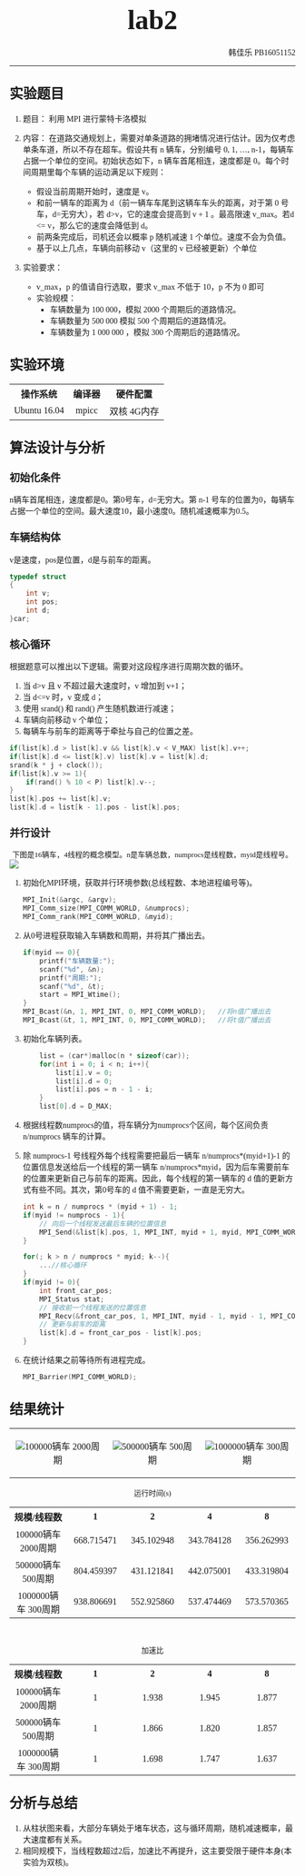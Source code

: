 # <center><font face="Consolas" size=7>lab2</font></center>

<p align="right"><font face="Consolas">韩佳乐 PB16051152</font></p>

***

## <font face="Consolas" size=5>实验题目</font>

<font face="Consolas">

1. 题目：
利用 MPI 进行蒙特卡洛模拟

2. 内容：
在道路交通规划上，需要对单条道路的拥堵情况进行估计。因为仅考虑单条车道，所以不存在超车。假设共有 n 辆车，分别编号 0, 1, …, n-1，每辆车占据一个单位的空间。初始状态如下，n 辆车首尾相连，速度都是 0。每个时间周期里每个车辆的运动满足以下规则：
   * 假设当前周期开始时，速度是 v。
   * 和前一辆车的距离为 d（前一辆车车尾到这辆车车头的距离，对于第 0 号车，d=无穷大），若 d>v，它的速度会提高到 v + 1 。最高限速 v_max。若d <= v，那么它的速度会降低到 d。
   * 前两条完成后，司机还会以概率 p 随机减速 1 个单位。速度不会为负值。
   * 基于以上几点，车辆向前移动 v（这里的 v 已经被更新）个单位

3. 实验要求：
   * v_max，p 的值请自行选取，要求 v_max 不低于 10，p 不为 0 即可
   * 实验规模：
     * 车辆数量为 100 000，模拟 2000 个周期后的道路情况。
     * 车辆数量为 500 000 模拟 500 个周期后的道路情况。
     * 车辆数量为 1 000 000 ，模拟 300 个周期后的道路情况。

</font>

## <font face="Consolas" size=5>实验环境</font>

<font face="Consolas">

<table width="100%">
    <tr>
        <th>操作系统</th>
        <th>编译器</th>
        <th>硬件配置</th>
    </tr>
    <tr>
        <td><center>Ubuntu 16.04</center></td>
        <td><center>mpicc</center></td>
        <td><center>双核 4G内存</center></td>
    </tr>
</table>

</font>

## <font face="Consolas" size=5>算法设计与分析</font>

### <font face="Consolas" size=4>初始化条件</font>

<font face="Consolas">

n辆车首尾相连，速度都是0。第0号车，d=无穷大。第 n-1 号车的位置为0，每辆车占据一个单位的空间。最大速度10，最小速度0。随机减速概率为0.5。

</font>

### <font face="Consolas" size=4>车辆结构体</font>

<font face="Consolas">

v是速度，pos是位置，d是与前车的距离。

</font>

```c
typedef struct
{
    int v;
    int pos;
    int d;
}car;
```

### <font face="Consolas" size=4>核心循环</font>

<font face="Consolas">

根据题意可以推出以下逻辑。需要对这段程序进行周期次数的循环。

1. 当 d>v 且 v 不超过最大速度时，v 增加到 v+1；
2. 当 d<=v 时，v 变成 d；
3. 使用 srand() 和 rand() 产生随机数进行减速；
4. 车辆向前移动 v 个单位；
5. 每辆车与前车的距离等于牵扯与自己的位置之差。

</font>

```c
if(list[k].d > list[k].v && list[k].v < V_MAX) list[k].v++;
if(list[k].d <= list[k].v) list[k].v = list[k].d;
srand(k * j + clock());
if(list[k].v >= 1){
    if(rand() % 10 < P) list[k].v--;
}
list[k].pos += list[k].v;
list[k].d = list[k - 1].pos - list[k].pos;
```

### <font face="Consolas" size=4>并行设计</font>

<center><font face="Consolas" size=2>下图是16辆车，4线程的概念模型。n是车辆总数，numprocs是线程数，myid是线程号。</font></center>

<img src="https://img-blog.csdnimg.cn/20200815231431387.png">

<font face="Consolas">

1. 初始化MPI环境，获取并行环境参数(总线程数、本地进程编号等)。

    ```c
    MPI_Init(&argc, &argv);
    MPI_Comm_size(MPI_COMM_WORLD, &numprocs);
    MPI_Comm_rank(MPI_COMM_WORLD, &myid);
    ```

2. 从0号进程获取输入车辆数和周期，并将其广播出去。

    ```c
    if(myid == 0){
        printf("车辆数量:");
        scanf("%d", &n);
        printf("周期:");
        scanf("%d", &t);
        start = MPI_Wtime();
    }
    MPI_Bcast(&n, 1, MPI_INT, 0, MPI_COMM_WORLD);   //将n值广播出去
    MPI_Bcast(&t, 1, MPI_INT, 0, MPI_COMM_WORLD);   //将t值广播出去
    ```

3. 初始化车辆列表。

    ```c
        list = (car*)malloc(n * sizeof(car));
        for(int i = 0; i < n; i++){
            list[i].v = 0;
            list[i].d = 0;
            list[i].pos = n - 1 - i;
        }
        list[0].d = D_MAX;
    ```

4. 根据线程数numprocs的值，将车辆分为numprocs个区间，每个区间负责 n/numprocs 辆车的计算。
5. 除 numprocs-1 号线程外每个线程需要把最后一辆车 n/numprocs*(myid+1)-1 的位置信息发送给后一个线程的第一辆车 n/numprocs*myid，因为后车需要前车的位置来更新自己与前车的距离。因此，每个线程的第一辆车的 d 值的更新方式有些不同。其次，第0号车的 d 值不需要更新，一直是无穷大。

    ```c
    int k = n / numprocs * (myid + 1) - 1;
    if(myid != numprocs - 1){
        // 向后一个线程发送最后车辆的位置信息
        MPI_Send(&list[k].pos, 1, MPI_INT, myid + 1, myid, MPI_COMM_WORLD);
    }
    ```

    ```c
    for(; k > n / numprocs * myid; k--){
        ...//核心循环
    }
    if(myid != 0){
        int front_car_pos;
        MPI_Status stat;
        // 接收前一个线程发送的位置信息
        MPI_Recv(&front_car_pos, 1, MPI_INT, myid - 1, myid - 1, MPI_COMM_WORLD, &stat);
        // 更新与前车的距离
        list[k].d = front_car_pos - list[k].pos;
    }
    ```

6. 在统计结果之前等待所有进程完成。

    ```c
    MPI_Barrier(MPI_COMM_WORLD);
    ```

</font>

## <font face="Consolas" size=5>结果统计</font>

<font face="Consolas">

<table>
    <tr>
        <td><p align="center"><img src="https://img-blog.csdnimg.cn/2020081523143196.PNG">100000辆车 2000周期</p></td>
        <td><p align="center"><img src="https://img-blog.csdnimg.cn/2020081523143192.PNG">500000辆车 500周期</p></td>
        <td><p align="center"><img src="https://img-blog.csdnimg.cn/20200815231431127.PNG">1000000辆车 300周期</p></td>
    </tr>
</table>

<p align="center"><font size=2>运行时间(s)</font></p>

<table width="100%" align="center">
    <tr>
        <th width="20%">规模/线程数</th>
        <th width="20%">1</th>
        <th width="20%">2</th>
        <th width="20%">4</th>
        <th width="20%">8</th>
    </tr>
    <tr>
        <td><center>100000辆车 2000周期</center></td>
        <td><center>668.715471</center></td>
        <td><center>345.102948</center></td>
        <td><center>343.784128</center></td>
        <td><center>356.262993</center></td>
    </tr>
    <tr>
        <td><center>500000辆车 500周期</center></td>
        <td><center>804.459397</center></td>
        <td><center>431.121841</center></td>
        <td><center>442.075001</center></td>
        <td><center>433.319804</center></td>
    </tr>
    <tr>
        <td><center>1000000辆车 300周期</center></td>
        <td><center>938.806691</center></td>
        <td><center>552.925860</center></td>
        <td><center>537.474469</center></td>
        <td><center>573.570365</center></td>
    </tr>
</table>

<br>

<p align="center"><font size=2>加速比</font></p>

<table width="100%" align="center">
    <tr>
        <th width="20%">规模/线程数</th>
        <th width="20%">1</th>
        <th width="20%">2</th>
        <th width="20%">4</th>
        <th width="20%">8</th>
    </tr>
    <tr>
        <td><center>100000辆车 2000周期</center></td>
        <td><center>1</center></td>
        <td><center>1.938</center></td>
        <td><center>1.945</center></td>
        <td><center>1.877</center></td>
    </tr>
    <tr>
        <td><center>500000辆车 500周期</center></td>
        <td><center>1</center></td>
        <td><center>1.866</center></td>
        <td><center>1.820</center></td>
        <td><center>1.857</center></td>
    </tr>
    <tr>
        <td><center>1000000辆车 300周期</center></td>
        <td><center>1</center></td>
        <td><center>1.698</center></td>
        <td><center>1.747</center></td>
        <td><center>1.637</center></td>
    </tr>
</table>

</font>

## <font face="Consolas" size=5>分析与总结</font>

<font face="Consolas">

1. 从柱状图来看，大部分车辆处于堵车状态，这与循环周期，随机减速概率，最大速度都有关系。
2. 相同规模下，当线程数超过2后，加速比不再提升，这主要受限于硬件本身(本实验为双核)。

</font>
